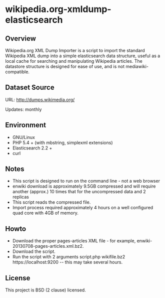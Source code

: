 wikipedia.org-xmldump-elasticsearch
=============================

Overview
--------

Wikipedia.org XML Dump Importer is a script to import the standard Wikipedia XML dump into a simple elasticsearch data structure, useful as a local cache for searching and manipulating Wikipedia articles. The datastore structure is designed for ease of use, and is not mediawiki-compatible.

Dataset Source
--------------

URL: http://dumps.wikimedia.org/

Updates: monthly

Environment
-----------

* GNU/Linux
* PHP 5.4 + (with mbstring, simplexml extensions)
* Elasticsearch 2.2 +
* curl

Notes
-----

* This script is designed to run on the command line - not a web browser
* enwiki download is approximately 9.5GB compressed and will require another (approx.) 10 times that for the uncompressed data and 2 replicas
* This script reads the compressed file.
* Import process required approximately 4 hours on a well configured quad core with 4GB of memory. 

Howto
-----

* Download the proper pages-articles XML file - for example, enwiki-20130708-pages-articles.xml.bz2.
* Download the script.
* Run the script with 2 arguments script.php wikifile.bz2 https://localhost:9200 -- this may take several hours.

License
-------

This project is BSD (2 clause) licensed.

